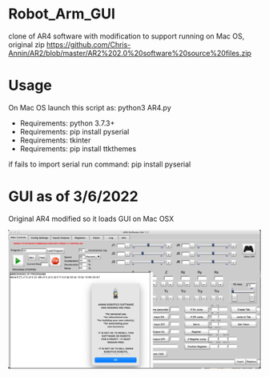 # Robot_Arm_GUI
clone of AR4 software with modification to support running on Mac OS,  original zip https://github.com/Chris-Annin/AR2/blob/master/AR2%202.0%20software%20source%20files.zip


# Usage 
On Mac OS launch this script as: python3 AR4.py
* Requirements: python 3.7.3+
* Requirements: pip install pyserial
* Requirements: tkinter
* Requirements: pip install ttkthemes

if fails to import serial run command: pip install pyserial

# GUI as of 3/6/2022
Original AR4 modified so it loads GUI on Mac OSX

![Current GUI state](GUI.PNG)

